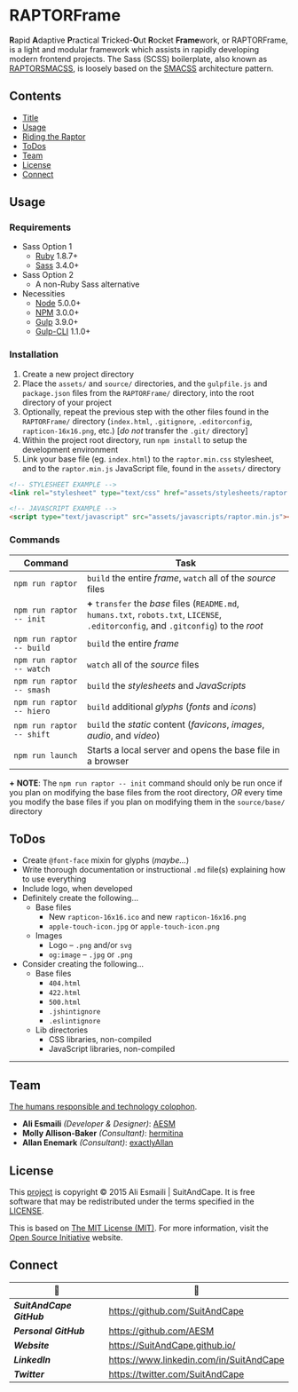 <!-- README.md -->

RAPTORFrame
===============================================================================

**R**apid **A**daptive **P**ractical **T**ricked-**O**ut **R**ocket **Frame**work, or RAPTORFrame, is a light and modular framework which assists in rapidly developing modern frontend projects.
The Sass (SCSS) boilerplate, also known as [RAPTORSMACSS](https://github.com/SuitAndCape/RAPTORSMACSS), is loosely based on the [SMACSS](https://smacss.com/) architecture pattern.

## Contents

- [Title](#raptorframe)
- [Usage](#usage)
- [Riding the Raptor](#riding-the-raptor)
- [ToDos](#todos)
- [Team](#team)
- [License](#license)
- [Connect](#connect)

## Usage

### Requirements
- Sass Option 1
  + [Ruby](https://www.ruby-lang.org/en/) 1.8.7+ 
  + [Sass](https://github.com/sass/sass) 3.4.0+
- Sass Option 2
  + A non-Ruby Sass alternative
- Necessities
  + [Node](https://github.com/nodejs/node) 5.0.0+
  + [NPM](https://docs.npmjs.com/getting-started/what-is-npm) 3.0.0+
  + [Gulp](https://github.com/gulpjs/gulp) 3.9.0+
  + [Gulp-CLI](https://github.com/gulpjs/gulp-cli) 1.1.0+

### Installation
1. Create a new project directory
2. Place the `assets/` and `source/` directories, and the `gulpfile.js` and `package.json` files from the `RAPTORFrame/` directory, into the root directory of your project
3. Optionally, repeat the previous step with the other files found in the `RAPTORFrame/` directory (`index.html`, `.gitignore`, `.editorconfig`, `rapticon-16x16.png`, etc.) [_do not_ transfer the `.git/` directory]
4. Within the project root directory, run `npm install` to setup the development environment
5. Link your base file (eg. `index.html`) to the `raptor.min.css` stylesheet, and to the `raptor.min.js` JavaScript file, found in the `assets/` directory

``` html
<!-- STYLESHEET EXAMPLE -->
<link rel="stylesheet" type="text/css" href="assets/stylesheets/raptor.min.css" />
```

``` html
<!-- JAVASCRIPT EXAMPLE -->
<script type="text/javascript" src="assets/javascripts/raptor.min.js"></script>
```

### Commands
|          Command          |            Task            |
|---------------------------|----------------------------|
|      `npm run raptor`     | `build` the entire _frame_, `watch` all of the _source_ files |
| `npm run raptor -- init` | **+** `transfer` the _base_ files (`README.md`, `humans.txt`, `robots.txt`, `LICENSE`, `.editorconfig`, and `.gitconfig`) to the _root_ |
| `npm run raptor -- build` | `build` the entire _frame_ |
| `npm run raptor -- watch` | `watch` all of the _source_ files |
| `npm run raptor -- smash` | `build` the _stylesheets_ and _JavaScripts_ |
| `npm run raptor -- hiero` | `build` additional _glyphs_ (_fonts_ and _icons_) |
| `npm run raptor -- shift` | `build` the _static_ content (_favicons_, _images_, _audio_, and _video_) |
|     `npm run launch`      | Starts a local server and opens the base file in a browser |

**+** **NOTE**: The `npm run raptor -- init` command should only be run once if you plan on modifying the base files from the root directory, _OR_ every time you modify the base files if you plan on modifying them in the `source/base/` directory

## ToDos

- Create `@font-face` mixin for glyphs (_maybe..._)
- Write thorough documentation or instructional `.md` file(s) explaining how to use everything
- Include logo, when developed
- Definitely create the following...
  + Base files
    * New `rapticon-16x16.ico` and new `rapticon-16x16.png`
    * `apple-touch-icon.jpg` or `apple-touch-icon.png`
  + Images
    * Logo – `.png` and/or `svg`
    * `og:image` – `.jpg` or `.png`
- Consider creating the following...
  + Base files
    * `404.html`
    * `422.html`
    * `500.html`
    * `.jshintignore`
    * `.eslintignore`
  + Lib directories
    * CSS libraries, non-compiled
    * JavaScript libraries, non-compiled

-------------------------------------------------------------------------------

## Team

[The humans responsible and technology colophon](https://github.com/SuitAndCape/RAPTORFrame/blob/Info/humans.txt).

- **Ali Esmaili** _(Developer & Designer)_: [AESM](https://github.com/AESM)
- **Molly Allison-Baker** _(Consultant)_: [hermitina](https://github.com/hermitina)
- **Allan Enemark** _(Consultant)_: [exactlyAllan](https://github.com/exactlyAllan)

## License

This [project](#raptorframe) is copyright © 2015 Ali Esmaili | SuitAndCape.  It is free software that may be redistributed under the terms specified in the [LICENSE](https://github.com/SuitAndCape/RAPTORFrame/blob/Info/LICENSE).

This is based on [The MIT License (MIT)](http://opensource.org/licenses/MIT).  For more information, visit the [Open Source Initiative](http://opensource.org/) website.

## Connect

|               :tophat:               |               :rocket:               |
| ------------------------------------ | ------------------------------------ |
**_SuitAndCape GitHub_** | https://github.com/SuitAndCape
**_Personal GitHub_**    | https://github.com/AESM
**_Website_**            | https://SuitAndCape.github.io/
**_LinkedIn_**           | https://www.linkedin.com/in/SuitAndCape
**_Twitter_**            | https://twitter.com/SuitAndCape
